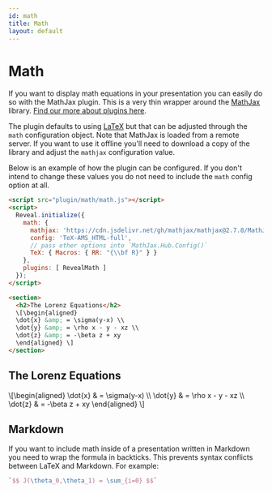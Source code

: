 ```yaml
---
id: math
title: Math
layout: default
---
```


# Math

If you want to display math equations in your presentation you can easily do so with the MathJax plugin. This is a very thin wrapper around the [MathJax](http://www.mathjax.org/) library. [Find our more about plugins here](/plugins/).

The plugin defaults to using [LaTeX](https://en.wikipedia.org/wiki/LaTeX) but that can be adjusted through the `math` configuration object. Note that MathJax is loaded from a remote server. If you want to use it offline you'll need to download a copy of the library and adjust the `mathjax` configuration value.

Below is an example of how the plugin can be configured. If you don't intend to change these values you do not need to include the `math` config option at all.

```html
<script src="plugin/math/math.js"></script>
<script>
  Reveal.initialize({
    math: {
      mathjax: 'https://cdn.jsdelivr.net/gh/mathjax/mathjax@2.7.8/MathJax.js',
      config: 'TeX-AMS_HTML-full',
      // pass other options into `MathJax.Hub.Config()`
      TeX: { Macros: { RR: "{\\bf R}" } }
    },
    plugins: [ RevealMath ]
  });
</script>
```

```html
<section>
  <h2>The Lorenz Equations</h2>
  \[\begin{aligned}
  \dot{x} &amp; = \sigma(y-x) \\
  \dot{y} &amp; = \rho x - y - xz \\
  \dot{z} &amp; = -\beta z + xy
  \end{aligned} \]
</section>
```
<div class="reveal reveal-example">
  <div class="slides">
    <section>
      <h2>The Lorenz Equations</h2>
      \[\begin{aligned}
      \dot{x} &amp; = \sigma(y-x) \\
      \dot{y} &amp; = \rho x - y - xz \\
      \dot{z} &amp; = -\beta z + xy
      \end{aligned} \]
    </section>
  </div>
</div>

## Markdown
If you want to include math inside of a presentation written in Markdown you need to wrap the formula in backticks. This prevents syntax conflicts between LaTeX and Markdown. For example:

```tex
`$$ J(\theta_0,\theta_1) = \sum_{i=0} $$`
```
